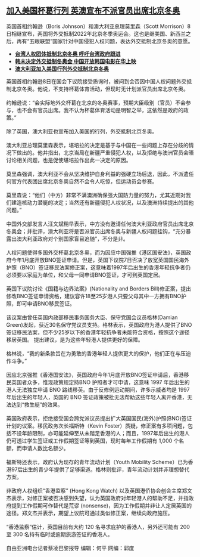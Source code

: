 <!--1638992040000-->
[加入美国杯葛行列   英澳宣布不派官员出席北京冬奥](https://www.rfa.org/mandarin/yataibaodao/renquanfazhi/cl-12082021143051.html)
------

<p>英国首相约翰逊（<span>Boris Johnson</span><span>）和澳大利亚总理莫里森（</span><span>Scott Morrison</span><span>）</span><span>8</span><span>日相继宣布，两国将外交抵制</span><span>2022</span><span>年北京冬季奥运会。这也是继美国、新西兰之后，再有</span><span>“</span><span>五眼联盟</span><span>”</span><span>国家针对中国侵犯人权问题，表达外交抵制北京冬奥的意愿。</span></p><p><span></span></p><ul><li><strong><a href="https://www.rfa.org/mandarin/yataibaodao/gangtai/hcm2-12082021104411.html">台湾人权团体抵制北京冬奥 呼吁台湾政府跟进</a></strong></li><li><strong><a href="https://www.rfa.org/mandarin/yataibaodao/junshiwaijiao/ql1-12082021030411.html">韩未决定外交抵制冬奥会 中国开放韩国电影在华上映</a></strong></li><li><strong><a href="https://www.rfa.org/mandarin/Xinwen/wul1208a-12082021015959.html">澳大利亚加入美国行列外交抵制北京冬奥</a></strong></li></ul><p><strong></strong></p><p><span>英国首相约翰逊8日在国会下议院接受质询时，被问到会否因中国人权问题外交抵制北京冬奥。他说，不支持杯葛体育活动，但现时无计划派官员出席北京冬奥。<br/><br/>约翰逊说：“会实际地外交杯葛在北京的冬奥赛事，预期大臣级别（官员）不会参与，也不会有官员出席。我不认为杯葛体育活动是明智之举，这依然是政府的政策。”<br/><br/>除了英国，澳大利亚也宣布加入美国的行列，外交抵制北京冬奥。<br/><br/>澳大利亚总理莫里森表示，堪培拉的决定是基于与中国在一些问题上存在分歧的情况下做出的。他并指出，北京当局在新疆严重侵犯人权，以及拒绝与澳洲官员会晤讨论相关问题，也是促使堪培拉作出此一决定的原因。<br/><br/>莫里森强调，澳大利亚不会从坚决维护自身利益的强硬立场后退，因此，不派遣任何官方代表团出席北京冬奥自然不会令人吃惊，但运动员会参赛。<br/><br/>莫里森说：“他们（中方）非常不满澳洲确保强大国防力量的努力，尤其近期对我们建造核动力潜艇的决定；当然还有新疆侵犯人权状况，以及澳洲持续提出的其他问题。”<br/><br/>中国外交部发言人汪文斌稍早表示，中方没有邀请任何澳大利亚政府官员出席北京冬奥会；并批评，澳大利亚将是否派官员出席冬奥与新疆人权问题挂钩，“充分暴露出澳大利亚政府对个别国家盲目追随”，不分是非。<br/><br/>人权问题使得多国外交杯葛北京冬奥，而为因应中国强推《港区国安法》，英国政府今年1月底开放BNO签证申请。但是，英国下议院7日否决了放宽英国国民海外护照（BNO）签证移民法案修正案，这意味着1997年后出生的香港年轻抗争者仍必须要以家庭为单位，和父母一同申请BNO签证，才可到英国定居。<br/><br/>英国下议院讨论《国籍与边界法案》(Nationality and Borders Bill)修正案，提出修改BNO签证申请资格，建议容许18至25岁港人只要父母其中一方拥有BNO护照，即可申请BNO移民签证。<br/><br/>该议案由曾任英国内政部移民事务国务大臣、保守党国会议员格林(Damian Green)发起，获近30名保守党议员支持。格林表示，英国政府为港人提供了BNO签证移民法案，但不少25岁以下的香港年轻抗争者未能符合资格，按照这个途径移居英国。 提出建议，是为这些年轻港人提供更好的保障。<br/><br/>格林说，“我的新条款旨在为勇敢的香港年轻人提供更大的保护，他们正在与压迫作斗争。”<br/><br/>因应北京强推《香港国安法》，英国政府今年1月底开放BNO签证申请后，香港移民英国者众多，惟现政策规定持BNO 护照者才可申请，这意味 1997 年后出生的港人无法独立申请 BNO 路线移英。由于反修例运动期间，许多示威者均是 1997 年后出生的年轻人，英国的 BNO 签证政策被批无法帮助这些年轻人离开香港，无法达到“救生艇”的效果。<br/><br/>英国政府表示，拒绝接受国会跨党派议员提出扩大英国国民(海外)护照(BNO)签证计划的议案。移民政务次长福斯特（Kevin Foster）质疑，修正案有多项问题，包括不设年龄限制，亦可能延伸至从未踏足香港的人；而且，1997年后出生的港人仍可透过学生签证或工作假期签证等到英国，现时每年工作假期有 1,000 个名额，而申请人数比名额少。<br/><br/>福斯特还表示，政府认为现存的青年流动计划（Youth Mobility Scheme）已为香港97后出生的青少年提供了足够渠道。格林则批评，青年流动计划并非理想替代方案。<br/><br/>非政府人权组织“香港监察” (Hong Kong Watch) 以及英国港侨协会创会主席郑文杰表示，对修正案被否决感到失望，认为英国政府对年轻港人的帮助不足，并指政府提到工作假期可作替代是荒谬 (nonsense)，因为工作假期并非让人定居英国的途径。郑文杰并表示，期望上议院可通过类似修正案，继续向政府施压。<br/><br/>“香港监察”估计，英国目前有大约 120 名寻求庇护的香港人，另外还可能有 200 至 300 名持有临时或逾期旅游签证的香港人。 <br/><br/>自由亚洲电台记者蔡凌巴黎报导 编辑：何平 网编：郭度<br/></span></p><p><span></span></p>
